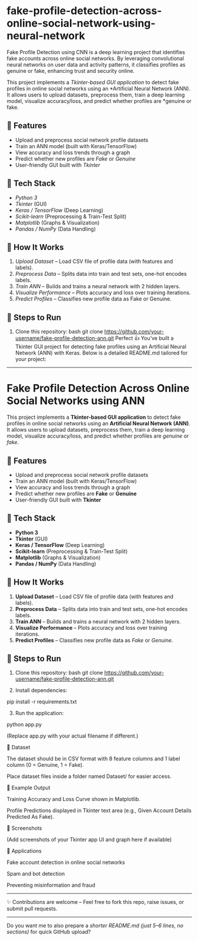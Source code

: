 # fake-profile-detection-across-online-social-network-using-neural-network
Fake Profile Detection using CNN is a deep learning project that identifies fake accounts across online social networks. By leveraging convolutional neural networks on user data and activity patterns, it classifies profiles as genuine or fake, enhancing trust and security online.

This project implements a *Tkinter-based GUI application* to detect fake profiles in online social networks using an *Artificial Neural Network (ANN). It allows users to upload datasets, preprocess them, train a deep learning model, visualize accuracy/loss, and predict whether profiles are *genuine or fake.  

## 🔹 Features
- Upload and preprocess social network profile datasets  
- Train an ANN model (built with Keras/TensorFlow)  
- View accuracy and loss trends through a graph  
- Predict whether new profiles are *Fake* or *Genuine*  
- User-friendly GUI built with *Tkinter*  

## 🔹 Tech Stack
- *Python 3*  
- *Tkinter* (GUI)  
- *Keras / TensorFlow* (Deep Learning)  
- *Scikit-learn* (Preprocessing & Train-Test Split)  
- *Matplotlib* (Graphs & Visualization)  
- *Pandas / NumPy* (Data Handling)  

## 🔹 How It Works
1. *Upload Dataset* – Load CSV file of profile data (with features and labels).  
2. *Preprocess Data* – Splits data into train and test sets, one-hot encodes labels.  
3. *Train ANN* – Builds and trains a neural network with 2 hidden layers.  
4. *Visualize Performance* – Plots accuracy and loss over training iterations.  
5. *Predict Profiles* – Classifies new profile data as Fake or Genuine.  

## 🔹 Steps to Run
1. Clone this repository:
   bash
   git clone https://github.com/your-username/fake-profile-detection-ann.git
Perfect 👍 You’ve built a Tkinter GUI project for detecting fake profiles using an Artificial Neural Network (ANN) with Keras. Below is a detailed README.md tailored for your project:


---

# Fake Profile Detection Across Online Social Networks using ANN

This project implements a **Tkinter-based GUI application** to detect fake profiles in online social networks using an **Artificial Neural Network (ANN)**. It allows users to upload datasets, preprocess them, train a deep learning model, visualize accuracy/loss, and predict whether profiles are *genuine* or *fake*.  

## 🔹 Features
- Upload and preprocess social network profile datasets  
- Train an ANN model (built with Keras/TensorFlow)  
- View accuracy and loss trends through a graph  
- Predict whether new profiles are **Fake** or **Genuine**  
- User-friendly GUI built with **Tkinter**  

## 🔹 Tech Stack
- **Python 3**  
- **Tkinter** (GUI)  
- **Keras / TensorFlow** (Deep Learning)  
- **Scikit-learn** (Preprocessing & Train-Test Split)  
- **Matplotlib** (Graphs & Visualization)  
- **Pandas / NumPy** (Data Handling)  

## 🔹 How It Works
1. **Upload Dataset** – Load CSV file of profile data (with features and labels).  
2. **Preprocess Data** – Splits data into train and test sets, one-hot encodes labels.  
3. **Train ANN** – Builds and trains a neural network with 2 hidden layers.  
4. **Visualize Performance** – Plots accuracy and loss over training iterations.  
5. **Predict Profiles** – Classifies new profile data as *Fake* or *Genuine*.  

## 🔹 Steps to Run
1. Clone this repository:
   bash
   git clone https://github.com/your-username/fake-profile-detection-ann.git

2. Install dependencies:

pip install -r requirements.txt


3. Run the application:

python app.py

(Replace app.py with your actual filename if different.)



🔹 Dataset

The dataset should be in CSV format with 8 feature columns and 1 label column (0 = Genuine, 1 = Fake).

Place dataset files inside a folder named Dataset/ for easier access.


🔹 Example Output

Training Accuracy and Loss Curve shown in Matplotlib.

Profile Predictions displayed in Tkinter text area (e.g., Given Account Details Predicted As Fake).


🔹 Screenshots

(Add screenshots of your Tkinter app UI and graph here if available)

🔹 Applications

Fake account detection in online social networks

Spam and bot detection

Preventing misinformation and fraud



---

✨ Contributions are welcome – Feel free to fork this repo, raise issues, or submit pull requests.

---

Do you want me to also prepare a *shorter README.md (just 5–6 lines, no sections)* for quick GitHub upload?

